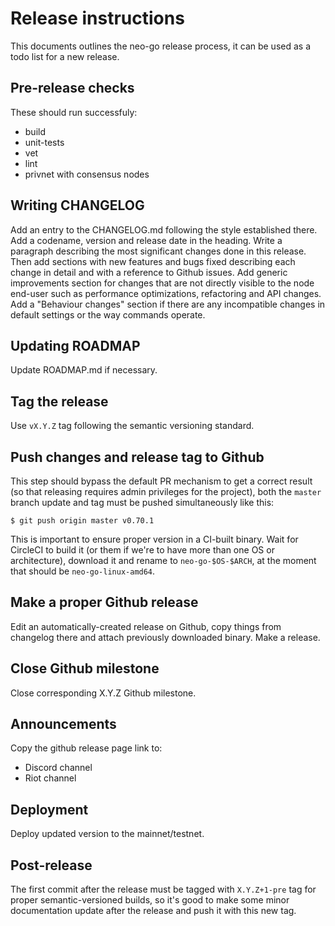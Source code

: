 # Release instructions

This documents outlines the neo-go release process, it can be used as a todo
list for a new release.

## Pre-release checks

These should run successfuly:
 * build
 * unit-tests
 * vet
 * lint
 * privnet with consensus nodes

## Writing CHANGELOG

Add an entry to the CHANGELOG.md following the style established there. Add a
codename, version and release date in the heading. Write a paragraph
describing the most significant changes done in this release. Then add
sections with new features and bugs fixed describing each change in detail and
with a reference to Github issues. Add generic improvements section for
changes that are not directly visible to the node end-user such as performance
optimizations, refactoring and API changes. Add a "Behaviour changes" section
if there are any incompatible changes in default settings or the way commands
operate.

## Updating ROADMAP

Update ROADMAP.md if necessary.

## Tag the release

Use `vX.Y.Z` tag following the semantic versioning standard.

## Push changes and release tag to Github

This step should bypass the default PR mechanism to get a correct result (so
that releasing requires admin privileges for the project), both the `master`
branch update and tag must be pushed simultaneously like this:

    $ git push origin master v0.70.1

This is important to ensure proper version in a CI-built binary. Wait for
CircleCI to build it (or them if we're to have more than one OS or
architecture), download it and rename to `neo-go-$OS-$ARCH`, at the moment
that should be `neo-go-linux-amd64`.

## Make a proper Github release

Edit an automatically-created release on Github, copy things from changelog
there and attach previously downloaded binary. Make a release.

## Close Github milestone

Close corresponding X.Y.Z Github milestone.

## Announcements

Copy the github release page link to:
 * Discord channel
 * Riot channel

## Deployment

Deploy updated version to the mainnet/testnet.

## Post-release

The first commit after the release must be tagged with `X.Y.Z+1-pre` tag for
proper semantic-versioned builds, so it's good to make some minor
documentation update after the release and push it with this new tag.
